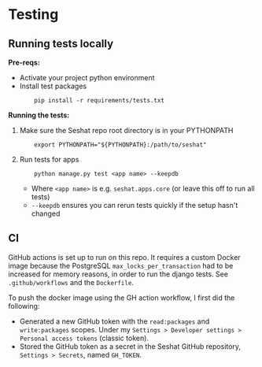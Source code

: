 # Testing

## Running tests locally

**Pre-reqs:**
- Activate your project python environment
- Install test packages
    ```
        pip install -r requirements/tests.txt
    ```

**Running the tests:**
1. Make sure the Seshat repo root directory is in your PYTHONPATH
    ```
        export PYTHONPATH="${PYTHONPATH}:/path/to/seshat"
    ```
2. Run tests for apps
    ```
        python manage.py test <app name> --keepdb
    ```
    - Where `<app name>` is e.g. `seshat.apps.core` (or leave this off to run all tests)
    - `--keepdb` ensures you can rerun tests quickly if the setup hasn't changed

## CI

GitHub actions is set up to run on this repo. It requires a custom Docker image because the PostgreSQL `max_locks_per_transaction` had to be increased for memory reasons, in order to run the django tests. See `.github/workflows` and the `Dockerfile`.

To push the docker image using the GH action workflow, I first did the following:
- Generated a new GitHub token with the `read:packages` and `write:packages` scopes. Under my `Settings > Developer settings > Personal access tokens` (classic token).
- Stored the GitHub token as a secret in the Seshat GitHub repository, `Settings > Secrets`, named `GH_TOKEN`.